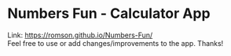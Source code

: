 # Numbers Fun - Calculator App
Link: https://romson.github.io/Numbers-Fun/
<br>Feel free to use or add changes/improvements to the app. Thanks!
